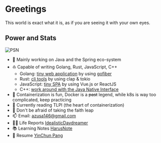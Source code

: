 # Greetings

This world is exact what it is, as if you are seeing it with your own eyes.

## Power and Stats

![PSN](https://card.psnprofiles.com/1/AzusaKotorin.png)

- 🧐 Mainly working on Java and the Spring eco-system
- ⛵ Capable of writing Golang, Rust, JavaScript, C++
  - Golang: [tiny web application](https://github.com/azusachino/ficus) by using [gofiber](https://github.com/gofiber/fiber)
  - Rust: [cli tools](https://github.com/azusachino/lili) by using clap & tokio
  - JavaScript: [tiny SPA](https://github.com/azusachino/iris-react) by using Vue.js or ReactJS
  - C++: [work around with the Java Native Interface](https://github.com/azusachino/myrica)
- 🍕 Containerization is fun, Docker is a ~~past~~ legend, while k8s is way too complicated, keep practicing
- 🌱 Currently reading TLPI (the heart of containerization)
- 💬 Don't be afraid of taking the faith leap
- 📫 Email: azusa146@gmail.com
- ✍🏻 Life Reports [IdealisticDaydreamer](https://azusachino.icu)
- 📚 Learning Notes [HarusNote](https://note.azusachino.icu)
- 🎯 Resume [YinChun Pang](https://azusachino.icu/cv)
